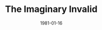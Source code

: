 ---
title: The Imaginary Invalid
date: 1981-01-16
closing_date: 1981-01-31
layout: productions
playbill:
Theatre: Theatre Jacksonville
Venue: Little Theatre
cast:
- Monsieur Argan: Harry McClintock
- Toinette: Kandice McNett
- Angelica: Liz McCall
- Beline: Mary Anne Murray
- Monsier Bonnefoy: Bill Merwin
- Cleante: Thom Scoggins
- Dr. Diaforus: Norman Howard
- Dr. Thomas Diaforus: Jonathan Harwood
- Louise: Lori Rogers
- Monsieur Beralde: Jack Masters
- The Apothecary: Rich Magnuson
- Dr. Purgon: Larry Usoff
crew:
- Director: Hal Henderson
- Scene Design: Hal Henderson
- Stage Manager: Barbara Stillson
- Set Carpenter: Meryl Phelps
- Light Operator: Barbara Ojeda
- Properties:
  - Amelia Senhausen
  - Shirley Cooke
  - Pam Jackson
  - Laurel Kaden
  - Mary Magnuson
- Set Construction:
  - Mike Beach
  - John Brooks
  - Sheila Henderson
  - Tom Heffernan
  - Pam Jackson
  - Beth Noel
  - Judy Perkoff
  - Don Peterson
  - Scotty Reese
  - David Stillson
  - Dwight Stillson
- Costumes: Gert Berman
- Box Office:
  - Barbara Stillson
  - Gert Berman
  - Shirley Cooke
  - Nancy Frankhouser
  - Pat Powell
  - Pat Somers
orchestra:
---